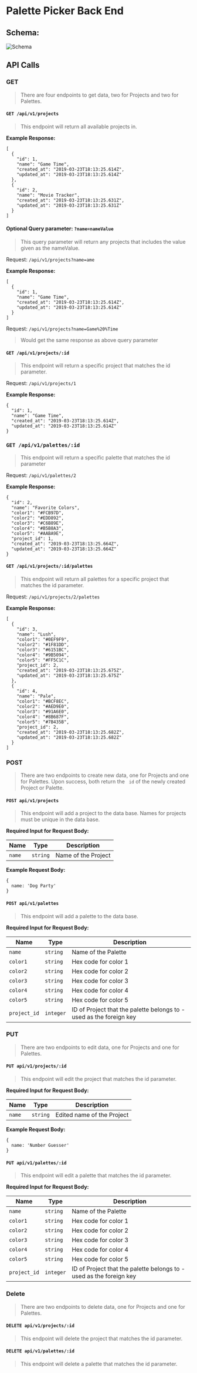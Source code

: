 # Palette Picker Back End

## Schema:
![Schema](./images/palette-picker-schema.png)

## API Calls
### GET
  > There are four endpoints to get data, two for Projects and two for Palettes.

#### ```GET /api/v1/projects```
  >This endpoint will return all available projects in.

**Example Response:**
```
[
  {
    "id": 1,
    "name": "Game Time",
    "created_at": "2019-03-23T18:13:25.614Z",
    "updated_at": "2019-03-23T18:13:25.614Z"
  },
  {
    "id": 2,
    "name": "Movie Tracker",
    "created_at": "2019-03-23T18:13:25.631Z",
    "updated_at": "2019-03-23T18:13:25.631Z"
  }
]
```
#### Optional Query parameter: ```?name=nameValue```
  >This query parameter will return any projects that includes the value given as the nameValue.

Request: ```/api/v1/projects?name=ame```

**Example Response:**
```
[
  {
    "id": 1,
    "name": "Game Time",
    "created_at": "2019-03-23T18:13:25.614Z",
    "updated_at": "2019-03-23T18:13:25.614Z"
  }
]
```

Request: ```/api/v1/projects?name=Game%20%Time```

  >Would get the same response as above query parameter

#### ```GET /api/v1/projects/:id```
  >This endpoint will return a specific project that matches the id parameter.

Request: ```/api/v1/projects/1```

**Example Response:**
```
{
  "id": 1,
  "name": "Game Time",
  "created_at": "2019-03-23T18:13:25.614Z",
  "updated_at": "2019-03-23T18:13:25.614Z"
}
```

### ```GET /api/v1/palettes/:id```
  >This endpoint will return a specific palette that matches the id parameter

Request: ```/api/v1/palettes/2```

**Example Response:**

```
{
  "id": 2,
  "name": "Favorite Colors",
  "color1": "#FCB97D",
  "color2": "#EDD892",
  "color3": "#C6B89E",
  "color4": "#B5B8A3",
  "color5": "#AABA9E",
  "project_id": 1,
  "created_at": "2019-03-23T18:13:25.664Z",
  "updated_at": "2019-03-23T18:13:25.664Z"
}
```

#### ```GET /api/v1/projects/:id/palettes```
  >This endpoint will return all palettes for a specific project that matches the id parameter.

Request: ```/api/v1/projects/2/palettes```

**Example Response:**

```
[
  {
    "id": 3,
    "name": "Lush",
    "color1": "#0EF9F9",
    "color2": "#1F81DD",
    "color3": "#6151BC",
    "color4": "#9B5094",
    "color5": "#FF5C1C",
    "project_id": 2,
    "created_at": "2019-03-23T18:13:25.675Z",
    "updated_at": "2019-03-23T18:13:25.675Z"
  },
  {
    "id": 4,
    "name": "Pale",
    "color1": "#BCF8EC",
    "color2": "#AED9E0",
    "color3": "#91A6E0",
    "color4": "#8B687F",
    "color5": "#7B435B",
    "project_id": 2,
    "created_at": "2019-03-23T18:13:25.682Z",
    "updated_at": "2019-03-23T18:13:25.682Z"
  }
]
```

### POST
  > There are two endpoints to create new data, one for Projects and one for Palettes. Upon success, both return the ``` id``` of the newly created Project or Palette.

#### ```POST api/v1/projects```
  >This endpoint will add a project to the data base.  Names for projects must be unique in the data base.

**Required Input for Request Body:**


| Name       | Type          | Description  |
| ------------- | ------------- | ----- |
| `name`      | `string` | Name of the Project |

**Example Request Body:**
```
{
  name: 'Dog Party'
}
```
#### ```POST api/v1/palettes```
  >This endpoint will add a palette to the data base.

**Required Input for Request Body:**

| Name      | Type      | Description|
|-----------|-----------|------------|
|`name`     | `string`  | Name of the Palette|
|`color1`   | `string`  | Hex code for color 1|
|`color2`   | `string`  | Hex code for color 2|
|`color3`   | `string`  | Hex code for color 3|
|`color4`   | `string`  | Hex code for color 4|
|`color5`   | `string`  | Hex code for color 5|
|`project_id`   | `integer`  | ID of Project that the palette belongs to - used as the foreign key|

### PUT
  > There are two endpoints to edit data, one for Projects and one for Palettes.

#### ```PUT api/v1/projects/:id```
  >This endpoint will edit the project that matches the id parameter.

**Required Input for Request Body:**


| Name       | Type          | Description  |
| ------------- | ------------- | ----- |
| `name`      | `string` | Edited name of the Project |

**Example Request Body:**
```
{
  name: 'Number Guesser'
}
```
#### ```PUT api/v1/palettes/:id```
  >This endpoint will edit a palette that matches the id parameter.

**Required Input for Request Body:**

| Name      | Type      | Description|
|-----------|-----------|------------|
|`name`     | `string`  | Name of the Palette|
|`color1`   | `string`  | Hex code for color 1|
|`color2`   | `string`  | Hex code for color 2|
|`color3`   | `string`  | Hex code for color 3|
|`color4`   | `string`  | Hex code for color 4|
|`color5`   | `string`  | Hex code for color 5|
|`project_id`   | `integer`  | ID of Project that the palette belongs to - used as the foreign key|

### Delete
  > There are two endpoints to delete data, one for Projects and one for Palettes.

#### ```DELETE api/v1/projects/:id```
  >This endpoint will delete the project that matches the id parameter.

#### ```DELETE api/v1/palettes/:id```
  >This endpoint will delete a palette that matches the id parameter.

